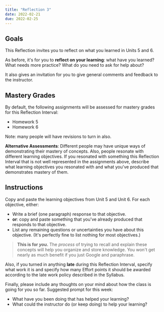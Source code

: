 ```yaml
---
title: "Reflection 3"
date: 2022-02-21
due: 2022-02-25
---
```



## Goals

This Reflection invites you to reflect on what you learned in Units 5 and 6.

As before, it's for you to **reflect on your learning**: what have you learned? What needs more practice? What do you need to ask for help about?

It also gives an invitation for you to give general comments and feedback to the instructor.

## Mastery Grades

By default, the following assignments will be assessed for mastery grades for this Reflection Interval:

- Homework 5
- Homework 6

Note: many people will have revisions to turn in also.

**Alternative Assessments**: Different people may have unique ways of demonstrating their mastery of concepts. Also, people resonate with different learning objectives. If you resonated with something this Reflection Interval that is not well represented in the assignments above, describe what learning objectives you resonated with and what you've produced that demonstrates mastery of them.

## Instructions

Copy and paste the learning objectives from Unit 5 and Unit 6. For each objective, either:

- Write a brief (one paragraph) response to that objective.
- **or**: copy and paste something that you've already produced that responds to that objective.
- List any remaining questions or uncertainties you have about this objective. (It's perfectly fine to list nothing for most objectives.)

> **This is for *you*.** The *process* of trying to recall and explain these concepts will help you organize and store knowledge. You won't get nearly as much benefit if you just Google and paraphrase.

Also, if you turned in anything **late** during this Reflection Interval, specify what work it is and specify how many Effort points it should be awarded according to the late work policy described in the Syllabus.

Finally, please include any thoughts on your mind about how the class is going for you so far. Suggested prompt for this week:

- What have you been doing that has helped your learning?
- What could the instructor do (or keep doing) to help your learning?
